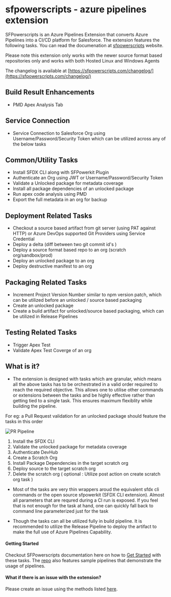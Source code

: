 # sfpowerscripts - azure pipelines extension

 
SFPowerscripts is an Azure Pipelines Extension that converts Azure Pipelines into a CI/CD platform for Salesforce. The extension features the following tasks. You can read the documenation at  [sfpowerscripts](https://www.sfpowerscripts.com) website.

Please note this extension only works with the newer source format based repositories only and  works with both Hosted Linux and Windows Agents

The changelog is available at [https://sfpowerscripts.com/changelog/](https://sfpowerscripts.com/changelog/)

## Build Result Enhancements

- PMD Apex Analysis Tab 

## Service Connection

-  Service Connection to Salesforce Org using Username/Password/Security Token which can be utilized across any of the below tasks

## Common/Utility Tasks

- Install SFDX CLI along with SFPowerkit Plugin
- Authenticate an Org using JWT or  Username/Password/Security Token
- Validate a Unlocked package for metadata coverage
- Install all package dependencies of an unlocked package
- Run apex code analysis using PMD
- Export the full metadata in an org for backup

## Deployment Related Tasks

- Checkout a source based artifact from git server (using PAT against HTTP) or Azure DevOps supported Git Providers using Service Credential
- Deploy a delta (diff between two git commit id's )
- Deploy a source format based repo to an org (scratch org/sandbox/prod)
- Deploy an unlocked package to an org
- Deploy destructive manifest to an org

## Packaging Related Tasks

- Increment Project Version Number similar to npm version patch, which can be utilized before an unlocked / source based packaging
- Create an unlocked package
- Create a build artifact for unlocked/source based packaging, which can be utilized in Release Pipelines

## Testing Related Tasks

- Trigger Apex Test
- Validate Apex Test Coverge of an org

## What is it?

- The extension is designed with tasks which are granular,  which means all the above tasks has to be orchestrated in a valid order required to reach the required objective.  This allows one to utilise other commands or extensions between the tasks and be highly effective rather than getting tied to a single task. This ensures maximum flexiblity while building the pipeline.

For eg: a Pull Request validation for an unlocked package  should feature the tasks in this order

![PR Pipeline](https://sfpowerscripts.com/images/PR%20Pipeline%20ScratchOrg.png)

 1. Install the SFDX CLI
 2. Validate the unlocked package for metadata coverage
 3. Authenticate DevHub
 4. Create a Scratch Org
 5. Install Package Dependencies in the target scratch org
 6. Deploy source to the target scratch org
 7. Delete the scratch org ( optional :  Utilize post action on create scratch org task )

* Most of the tasks are very thin wrappers aroud the equivalent sfdx cli commands or the open source sfpowerkit (SFDX CLI extension). Almost all parameters that are requred during a CI run is exposed. If you feel that is not enough for the task at hand, one can quickly fall back to command line parameterized just for the task

* Though the tasks can all be utilized fully in build pipeline. It is recommended to utilize the Release Pipeline to deploy the artifact to make the full use of Azure Pipelines Capability.

#### Getting Started

Checkout SFPowerscripts documentation here on how to [Get Started](https://sfpowerscripts.com/gettingstarted/) with these tasks. The [repo](https://github.com/azlamsalam/sfpowerscripts/tree/master/SamplePipelines) also features sample pipelines that demonstrate the usage of pipelines.

#### What if there is an issue with the extension?

Please create an issue using the methods listed [here](https://sfpowerscripts.com/support/).